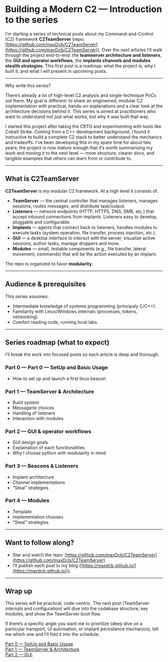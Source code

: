 # Building a Modern C2 — Introduction to the series

I’m starting a series of technical posts about my Command-and-Control (C2) framework **C2TeamServer** (repo: [https://github.com/maxDcb/C2TeamServer](https://github.com/maxDcb/C2TeamServer)). Over the next articles I’ll walk through the project end-to-end: the **teamserver architecture and listeners**, the **GUI and operator workflows**, the **implants channels and modules stealth strategies**. This first post is a roadmap: what the project is, why I built it, and what I will present in upcoming posts.

---

Why write this series?

There’s already a lot of high-level C2 analysis and single-technique PoCs out there. My goal is different: to share an engineered, modular C2 implementation with practical, hands-on explanations and a clear look at the architecture decisions behind it. This series is aimed at practitioners who want to understand not just what works, but why it was built that way.

I started this project after taking the CRTO and experimenting with tools like Cobalt Strike. Coming from a C++ development background, I found it instructive to build a complete C2 stack to better understand the mechanics and tradeoffs. I’ve been developing this in my spare time for about two years; the project is now mature enough that it’s worth summarising my work and moving it to the next level — more structure, clearer docs, and tangible examples that others can learn from or contribute to.

---

## What is **C2TeamServer** 

**C2TeamServer** is my modular C2 framework. At a high level it consists of:

* **TeamServer** — the central controller that manages listeners, manages sessions, routes messages, and distribute task/output.
* **Listeners** — network endpoints (HTTP, HTTPS, DNS, SMB, etc.) that accept inbound connections from implants. Listeners easy to develop, pluggable and configurable.
* **Implants** — agents that connect back to listeners, handles modules to execute tasks (system operation, file transfer, process injection, etc.).
* **GUI** — a desktop interface to interact with the server, visualize active sessions, author tasks, manage droppers and more.
* **Modules** — small, testable components (e.g., file transfer, lateral movement, commands) that will be the action executed by an implant.

The repo is organized to favor **modularity**.

---

## Audience & prerequisites

This series assumes:

* Intermediate knowledge of systems programming (principaly C/C++).
* Familiarity with Linux/Windows internals (processes, tokens, networking).
* Comfort reading code, running local labs.

---

## Series roadmap (what to expect)

I’ll break the work into focused posts so each article is deep and thorough.

### Part 0 — Part 0 — SetUp and Basic Usage

* How to set up and launch a first linux beacon

### Part 1 — TeamServer & Architecture

* Build system
* Messagerie choices
* Handling of listeners
* Interaction with modules

### Part 2 — GUI & operator workflows

* GUI design goals
* Explaination of each functionalities
* Why I choose python with modularity in mind

### Part 3 — Beacons & Listeners

* Implant architecture
* Channel implementations
* “Steal” strategies

### Part 4 — Modules 

* Template
* implementation chooses
* “Steal” strategies

---

## Want to follow along?

* Star and watch the repo: [https://github.com/maxDcb/C2TeamServer](https://github.com/maxDcb/C2TeamServer)
* I’ll publish each post to my blog ([https://maxdcb.github.io/](https://maxdcb.github.io/)).

---

## Wrap up

This series will be practical, code-centric. The next post (TeamServer internals and configuration) will dive into the codebase structure, key modules, and show the TeamServer boot flow.

If there’s a specific angle you want me to prioritize (deep dive on a particular transport, UI automation, or implant persistence mechanics), tell me which one and I’ll fold it into the schedule.

[Part 0 — SetUp and Basic Usage](./Part0SetUpAndBasicUsage.md)  
[Part 1 — TeamServer & Architecture](./Part1TeamServerAndArchitecture.md).  
[Part 2 — GUI](./Part2Gui.md).

